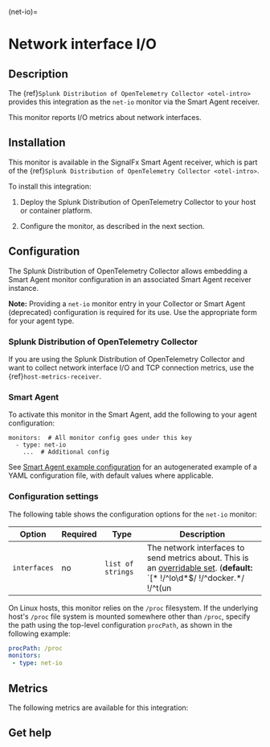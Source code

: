 (net-io)=

# Network interface I/O

<meta name="description" content="Documentation on the net-io monitor">


## Description

The {ref}`Splunk Distribution of OpenTelemetry Collector <otel-intro>` provides this integration as the `net-io` monitor via the Smart Agent receiver.

This monitor reports I/O metrics about network interfaces.


## Installation

This monitor is available in the SignalFx Smart Agent receiver, which is part of the {ref}`Splunk Distribution of OpenTelemetry Collector <otel-intro>`.

To install this integration:

1. Deploy the Splunk Distribution of OpenTelemetry Collector to your host or container platform.

2. Configure the monitor, as described in the next section.


## Configuration

The Splunk Distribution of OpenTelemetry Collector allows embedding a Smart Agent monitor configuration in an associated Smart Agent receiver instance.

**Note:** Providing a `net-io` monitor entry in your Collector or Smart Agent (deprecated) configuration is required for its use. Use the appropriate form for your agent type.

### Splunk Distribution of OpenTelemetry Collector

If you are using the Splunk Distribution of OpenTelemetry Collector and want to collect network interface I/O and TCP connection metrics, use the {ref}`host-metrics-receiver`.

### Smart Agent

To activate this monitor in the Smart Agent, add the following to your agent configuration:

```
monitors:  # All monitor config goes under this key
  - type: net-io
    ...  # Additional config
```

See <a href="https://docs.splunk.com/Observability/gdi/smart-agent/smart-agent-resources.html#configure-the-smart-agent" target="_blank">Smart Agent example configuration</a> for an autogenerated example of a YAML configuration file, with default values where applicable.

### Configuration settings

The following table shows the configuration options for the `net-io` monitor:

| Option | Required | Type | Description |
| --- | --- | --- | --- |
| `interfaces` | no | `list of strings` | The network interfaces to send metrics about. This is an [overridable set](https://docs.splunk.com/Observability/gdi/smart-agent/smart-agent-resources.html#filtering-data-using-the-smart-agent). (**default:** `[* !/^lo\d*$/ !/^docker.*/ !/^t(un|ap)\d*$/ !/^veth.*$/ !/^Loopback*/]`) |

On Linux hosts, this monitor relies on the `/proc` filesystem. If the underlying host's `/proc` file system is mounted somewhere other than `/proc`, specify the path using the top-level configuration `procPath`, as shown in the following example:

```yaml
procPath: /proc
monitors:
 - type: net-io
```

## Metrics

The following metrics are available for this integration:

<div class="metrics-yaml" url="https://raw.githubusercontent.com/signalfx/signalfx-agent/main/pkg/monitors/netio/metadata.yaml"></div>

## Get help

```{include} /_includes/troubleshooting.md
```
